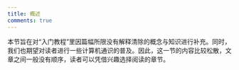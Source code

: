 ```yaml
---
title: 概述
comments: true
---
```


本节旨在对“入门教程”里因篇幅所限没有解释清除的概念与知识进行补充。同时，我们也期望对读者进行一些计算机通识的普及。因此，这一节的内容比较松散，文章之间一般没有顺序，读者可以凭借兴趣选择阅读的章节。